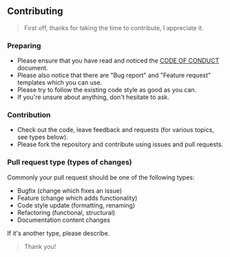 ## Contributing

> First off, thanks for taking the time to contribute, I appreciate it.

### Preparing

- Please ensure that you have read and noticed the [CODE OF CONDUCT](https://github.com/Sven-Seyfert/Au3RenameEx/blob/master/docs/CODE_OF_CONDUCT.md) document.
- Please also notice that there are "Bug report" and "Feature request" templates which you can use.
- Please try to follow the existing code style as good as you can.
- If you're unsure about anything, don't hesitate to ask.

### Contribution

- Check out the code, leave feedback and requests (for various topics, see types below).
- Please fork the repository and contribute using issues and pull requests.

### Pull request type (types of changes)

Commonly your pull request should be one of the following types:

- Bugfix (change which fixes an issue)
- Feature (change which adds functionality)
- Code style update (formatting, renaming)
- Refactoring (functional, structural)
- Documentation content changes

If it's another type, please describe.

> Thank you!
